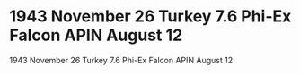 # 1943 November 26       Turkey                       7.6           Phi-Ex Falcon APIN August 12

1943 November 26       Turkey                       7.6           Phi-Ex Falcon APIN August 12